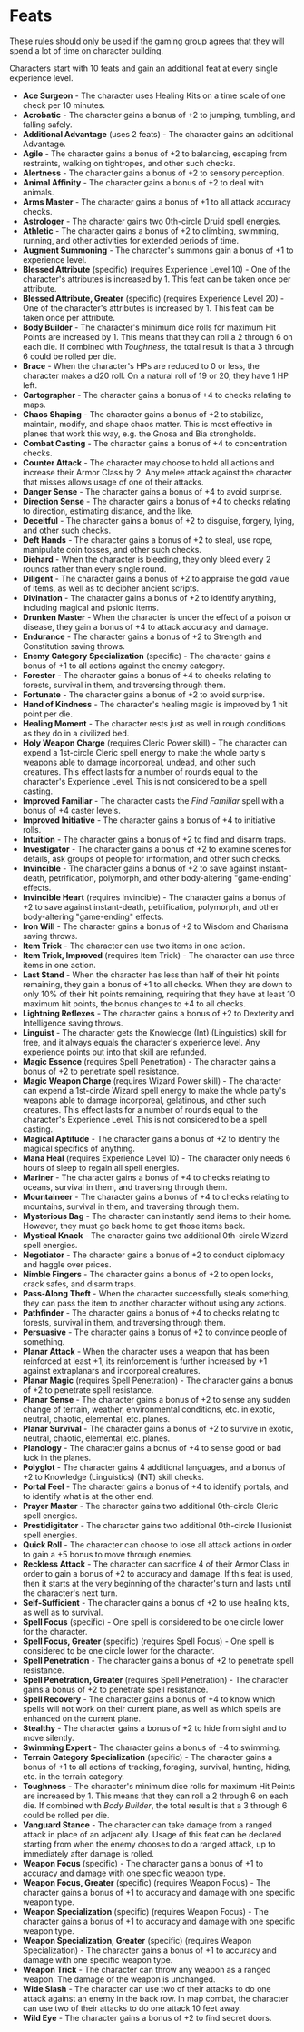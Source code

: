 # Feats

These rules should only be used if the gaming group agrees that they will spend a lot of time on character building.

Characters start with 10 feats and gain an additional feat at every single experience level.

- **Ace Surgeon** - The character uses Healing Kits on a time scale of one check per 10 minutes.
- **Acrobatic** - The character gains a bonus of +2 to jumping, tumbling, and falling safely.
- **Additional Advantage** (uses 2 feats) - The character gains an additional Advantage.
- **Agile** - The character gains a bonus of +2 to balancing, escaping from restraints, walking on tightropes, and other such checks.
- **Alertness** - The character gains a bonus of +2 to sensory perception.
- **Animal Affinity** - The character gains a bonus of +2 to deal with animals.
- **Arms Master** - The character gains a bonus of +1 to all attack accuracy checks.
- **Astrologer** - The character gains two 0th-circle Druid spell energies.
- **Athletic** - The character gains a bonus of +2 to climbing, swimming, running, and other activities for extended periods of time.
- **Augment Summoning** - The character's summons gain a bonus of +1 to experience level.
- **Blessed Attribute** (specific) (requires Experience Level 10) - One of the character's attributes is increased by 1. This feat can be taken once per attribute.
- **Blessed Attribute, Greater** (specific) (requires Experience Level 20) - One of the character's attributes is increased by 1. This feat can be taken once per attribute.
- **Body Builder** - The character's minimum dice rolls for maximum Hit Points are increased by 1. This means that they can roll a 2 through 6 on each die. If combined with *Toughness*, the total result is that a 3 through 6 could be rolled per die.
- **Brace** - When the character's HPs are reduced to 0 or less, the character makes a d20 roll. On a natural roll of 19 or 20, they have 1 HP left.
- **Cartographer** - The character gains a bonus of +4 to checks relating to maps.
- **Chaos Shaping** - The character gains a bonus of +2 to stabilize, maintain, modify, and shape chaos matter. This is most effective in planes that work this way, e.g. the Gnosa and Bia strongholds.
- **Combat Casting** - The character gains a bonus of +4 to concentration checks.
- **Counter Attack** - The character may choose to hold all actions and increase their Armor Class by 2. Any melee attack against the character that misses allows usage of one of their attacks.
- **Danger Sense** - The character gains a bonus of +4 to avoid surprise.
- **Direction Sense** - The character gains a bonus of +4 to checks relating to direction, estimating distance, and the like.
- **Deceitful** - The character gains a bonus of +2 to disguise, forgery, lying, and other such checks.
- **Deft Hands** - The character gains a bonus of +2 to steal, use rope, manipulate coin tosses, and other such checks.
- **Diehard** - When the character is bleeding, they only bleed every 2 rounds rather than every single round.
- **Diligent** - The character gains a bonus of +2 to appraise the gold value of items, as well as to decipher ancient scripts.
- **Divination** - The character gains a bonus of +2 to identify anything, including magical and psionic items.
- **Drunken Master** - When the character is under the effect of a poison or disease, they gain a bonus of +4 to attack accuracy and damage.
- **Endurance** - The character gains a bonus of +2 to Strength and Constitution saving throws.
- **Enemy Category Specialization** (specific) - The character gains a bonus of +1 to all actions against the enemy category.
- **Forester** - The character gains a bonus of +4 to checks relating to forests, survival in them, and traversing through them.
- **Fortunate** - The character gains a bonus of +2 to avoid surprise.
- **Hand of Kindness** - The character's healing magic is improved by 1 hit point per die.
- **Healing Moment** - The character rests just as well in rough conditions as they do in a civilized bed.
- **Holy Weapon Charge** (requires Cleric Power skill) - The character can expend a 1st-circle Cleric spell energy to make the whole party's weapons able to damage incorporeal, undead, and other such creatures. This effect lasts for a number of rounds equal to the character's Experience Level. This is not considered to be a spell casting.
- **Improved Familiar** - The character casts the *Find Familiar* spell with a bonus of +4 caster levels.
- **Improved Initiative** - The character gains a bonus of +4 to initiative rolls.
- **Intuition** - The character gains a bonus of +2 to find and disarm traps.
- **Investigator** - The character gains a bonus of +2 to examine scenes for details, ask groups of people for information, and other such checks.
- **Invincible** - The character gains a bonus of +2 to save against instant-death, petrification, polymorph, and other body-altering "game-ending" effects.
- **Invincible Heart** (requires Invincible) - The character gains a bonus of +2 to save against instant-death, petrification, polymorph, and other body-altering "game-ending" effects.
- **Iron Will** - The character gains a bonus of +2 to Wisdom and Charisma saving throws.
- **Item Trick** - The character can use two items in one action.
- **Item Trick, Improved** (requires Item Trick) - The character can use three items in one action.
- **Last Stand** - When the character has less than half of their hit points remaining, they gain a bonus of +1 to all checks. When they are down to only 10% of their hit points remaining, requiring that they have at least 10 maximum hit points, the bonus changes to +4 to all checks.
- **Lightning Reflexes** - The character gains a bonus of +2 to Dexterity and Intelligence saving throws.
- **Linguist** - The character gets the Knowledge (Int) (Linguistics) skill for free, and it always equals the character's experience level. Any experience points put into that skill are refunded.
- **Magic Essence** (requires Spell Penetration) - The character gains a bonus of +2 to penetrate spell resistance.
- **Magic Weapon Charge** (requires Wizard Power skill) - The character can expend a 1st-circle Wizard spell energy to make the whole party's weapons able to damage incorporeal, gelatinous, and other such creatures. This effect lasts for a number of rounds equal to the character's Experience Level. This is not considered to be a spell casting.
- **Magical Aptitude** - The character gains a bonus of +2 to identify the magical specifics of anything.
- **Mana Heal** (requires Experience Level 10) - The character only needs 6 hours of sleep to regain all spell energies.
- **Mariner** - The character gains a bonus of +4 to checks relating to oceans, survival in them, and traversing through them.
- **Mountaineer** - The character gains a bonus of +4 to checks relating to mountains, survival in them, and traversing through them.
- **Mysterious Bag** - The character can instantly send items to their home. However, they must go back home to get those items back.
- **Mystical Knack** - The character gains two additional 0th-circle Wizard spell energies.
- **Negotiator** - The character gains a bonus of +2 to conduct diplomacy and haggle over prices.
- **Nimble Fingers** - The character gains a bonus of +2 to open locks, crack safes, and disarm traps.
- **Pass-Along Theft** - When the character successfully steals something, they can pass the item to another character without using any actions.
- **Pathfinder** - The character gains a bonus of +4 to checks relating to forests, survival in them, and traversing through them.
- **Persuasive** - The character gains a bonus of +2 to convince people of something.
- **Planar Attack** - When the character uses a weapon that has been reinforced at least +1, its reinforcement is further increased by +1 against extraplanars and incorporeal creatures.
- **Planar Magic** (requires Spell Penetration) - The character gains a bonus of +2 to penetrate spell resistance.
- **Planar Sense** - The character gains a bonus of +2 to sense any sudden change of terrain, weather, environmental conditions, etc. in exotic, neutral, chaotic, elemental, etc. planes.
- **Planar Survival** - The character gains a bonus of +2 to survive in exotic, neutral, chaotic, elemental, etc. planes.
- **Planology** - The character gains a bonus of +4 to sense good or bad luck in the planes.
- **Polyglot** - The character gains 4 additional languages, and a bonus of +2 to Knowledge (Linguistics) (INT) skill checks.
- **Portal Feel** - The character gains a bonus of +4 to identify portals, and to identify what is at the other end.
- **Prayer Master** - The character gains two additional 0th-circle Cleric spell energies.
- **Prestidigitator** - The character gains two additional 0th-circle Illusionist spell energies.
- **Quick Roll** - The character can choose to lose all attack actions in order to gain a +5 bonus to move through enemies.
- **Reckless Attack** - The character can sacrifice 4 of their Armor Class in order to gain a bonus of +2 to accuracy and damage. If this feat is used, then it starts at the very beginning of the character's turn and lasts until the character's next turn.
- **Self-Sufficient** - The character gains a bonus of +2 to use healing kits, as well as to survival.
- **Spell Focus** (specific) - One spell is considered to be one circle lower for the character.
- **Spell Focus, Greater** (specific) (requires Spell Focus) - One spell is considered to be one circle lower for the character.
- **Spell Penetration** - The character gains a bonus of +2 to penetrate spell resistance.
- **Spell Penetration, Greater** (requires Spell Penetration) - The character gains a bonus of +2 to penetrate spell resistance.
- **Spell Recovery** - The character gains a bonus of +4 to know which spells will not work on their current plane, as well as which spells are enhanced on the current plane.
- **Stealthy** - The character gains a bonus of +2 to hide from sight and to move silently.
- **Swimming Expert** - The character gains a bonus of +4 to swimming.
- **Terrain Category Specialization** (specific) - The character gains a bonus of +1 to all actions of tracking, foraging, survival, hunting, hiding, etc. in the terrain category.
- **Toughness** - The character's minimum dice rolls for maximum Hit Points are increased by 1. This means that they can roll a 2 through 6 on each die. If combined with *Body Builder*, the total result is that a 3 through 6 could be rolled per die.
- **Vanguard Stance** - The character can take damage from a ranged attack in place of an adjacent ally. Usage of this feat can be declared starting from when the enemy chooses to do a ranged attack, up to immediately after damage is rolled.
- **Weapon Focus** (specific) - The character gains a bonus of +1 to accuracy and damage with one specific weapon type.
- **Weapon Focus, Greater** (specific) (requires Weapon Focus) - The character gains a bonus of +1 to accuracy and damage with one specific weapon type.
- **Weapon Specialization** (specific) (requires Weapon Focus) - The character gains a bonus of +1 to accuracy and damage with one specific weapon type.
- **Weapon Specialization, Greater** (specific) (requires Weapon Specialization) - The character gains a bonus of +1 to accuracy and damage with one specific weapon type.
- **Weapon Trick** - The character can throw any weapon as a ranged weapon. The damage of the weapon is unchanged.
- **Wide Slash** - The character can use two of their attacks to do one attack against an enemy in the back row. In map combat, the character can use two of their attacks to do one attack 10 feet away.
- **Wild Eye** - The character gains a bonus of +2 to find secret doors.
